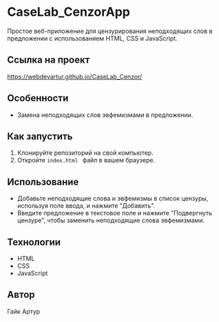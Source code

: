 # CaseLab_CenzorApp
Простое веб-приложение для цензурирования неподходящих слов в предложении с использованием HTML, CSS и JavaScript.

## Ссылка на проект
https://webdevartur.github.io/CaseLab_Cenzor/

## Особенности

- Замена неподходящих слов эвфемизмами в предложении.

## Как запустить

1. Клонируйте репозиторий на свой компьютер.
2. Откройте `index.html ` файл в вашем браузере.

## Использование

- Добавьте неподходящие слова и эвфемизмы в список цензуры, используя поле ввода, и нажмите "Добавить".
- Введите предложение в текстовое поле и нажмите "Подвергнуть цензуре", чтобы заменить неподходящие слова эвфемизмами.


## Технологии

- HTML
- CSS
- JavaScript

## Автор

Гайк Артур
